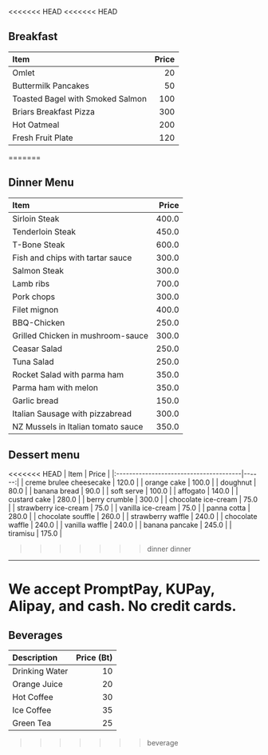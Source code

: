 <<<<<<< HEAD
<<<<<<< HEAD
## Breakfast

| Item                                   | Price |
|:---------------------------------------|------:|
| Omlet |  20  |
| Buttermilk Pancakes | 50 |
| Toasted Bagel with Smoked Salmon | 100 |
| Briars Breakfast Pizza |  300  |
| Hot Oatmeal |  200 |
| Fresh Fruit Plate |  120  |
=======

## Dinner Menu

| Item                               | Price |
| :--------------------------------- | ----: |
| Sirloin Steak                      | 400.0 |
| Tenderloin Steak                   | 450.0 |
| T-Bone Steak                       | 600.0 |
| Fish and chips with tartar sauce   | 300.0 |
| Salmon Steak                       | 300.0 |
| Lamb ribs                          | 700.0 |
| Pork chops                         | 300.0 |
| Filet mignon                       | 400.0 |
| BBQ-Chicken                        | 250.0 |
| Grilled Chicken in mushroom-sauce  | 300.0 |
| Ceasar Salad                       | 250.0 |
| Tuna Salad                         | 250.0 |
| Rocket Salad with parma ham        | 350.0 |
| Parma ham with melon               | 350.0 |
| Garlic bread                       | 150.0 |
| Italian Sausage with pizzabread    | 300.0 |
| NZ Mussels in Italian tomato sauce | 350.0 |



## Dessert menu

<<<<<<< HEAD
| Item                                   | Price |
|:---------------------------------------|------:|
| creme brulee cheesecake                | 120.0 |
| orange cake                            | 100.0 |
| doughnut                               |  80.0 |
| banana bread                           |  90.0 |
| soft serve                             | 100.0 |
| affogato                               | 140.0 |
| custard cake                           | 280.0 |
| berry crumble                          | 300.0 |
| chocolate ice-cream                    | 75.0  |
| strawberry ice-cream                   | 75.0  |
| vanilla ice-cream                      | 75.0  |
| panna cotta                            | 280.0 |
| chocolate souffle                      | 260.0 |
| strawberry waffle                      | 240.0 |
| chocolate waffle                       | 240.0 |
| vanilla waffle                         | 240.0 |
| banana pancake                         | 245.0 |
| tiramisu                               | 175.0 |

>>>>>>> dinner
>>>>>>> dinner


---

We accept PromptPay, KUPay, Alipay, and cash. No credit cards.
=======
## Beverages

| Description                | Price (Bt) |
|:---------------------------|-----:|
| Drinking Water             |  10  |
| Orange Juice               |  20  |
| Hot Coffee                 |  30  |
| Ice Coffee                 |  35  |
| Green Tea                  |  25  |
>>>>>>> beverage
